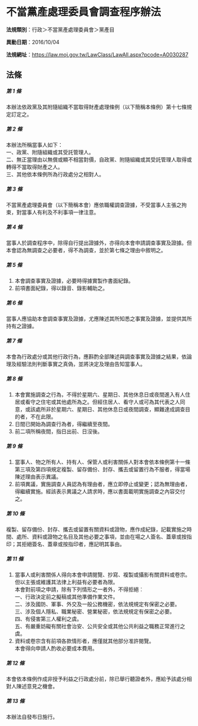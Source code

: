 # 不當黨產處理委員會調查程序辦法

**法規類別**：行政＞不當黨產處理委員會＞黨產目

**異動日期**：2016/10/04  

**法規網址**：https://law.moj.gov.tw/LawClass/LawAll.aspx?pcode=A0030287





## 法條
##### 第 1 條
本辦法依政黨及其附隨組織不當取得財產處理條例（以下簡稱本條例）第十七條規定訂定之。

##### 第 2 條
本辦法所稱當事人如下：  
一、政黨、附隨組織或其受託管理人。  
二、無正當理由以無償或顯不相當對價，自政黨、附隨組織或其受託管理人取得或轉得不當取得財產之人。  
三、其他依本條例所為行政處分之相對人。  

##### 第 3 條
不當黨產處理委員會（以下簡稱本會）應依職權調查證據，不受當事人主張之拘束，對當事人有利及不利事項一律注意。

##### 第 4 條
當事人於調查程序中，除得自行提出證據外，亦得向本會申請調查事實及證據。但本會認為無調查之必要者，得不為調查，並於第七條之理由中敘明之。

##### 第 5 條
1. 本會調查事實及證據，必要時得據實製作書面紀錄。
1. 前項書面紀錄，得以錄音、錄影輔助之。

##### 第 6 條
當事人應協助本會調查事實及證據，尤應陳述其所知悉之事實及證據，並提供其所持有之證據。

##### 第 7 條
本會為行政處分或其他行政行為，應斟酌全部陳述與調查事實及證據之結果，依論理及經驗法則判斷事實之真偽，並將決定及理由告知當事人。

##### 第 8 條
1. 本會實施調查之行為，不得於星期六、星期日、其他休息日或夜間進入有人住居或看守之住宅或其他處所為之。但經住居人、看守人或可為其代表之人同意，或該處所非於星期六、星期日、其他休息日或夜間調查，顯難達成調查目的者，不在此限。
1. 日間已開始為調查行為者，得繼續至夜間。
1. 前二項所稱夜間，指日出前、日沒後。

##### 第 9 條
1. 當事人、物之所有人、持有人、保管人或利害關係人對本會依本條例第十一條第三項及第四項規定複製、留存備份、封存、攜去或留置行為不服者，得當場陳述理由表示異議。
1. 前項異議，實施調查人員認為有理由者，應立即停止或變更；認為無理由者，得繼續實施。經該表示異議之人請求時，應以書面載明實施調查之內容交付之。

##### 第 10 條
複製、留存備份、封存、攜去或留置有關資料或證物，應作成紀錄，記載實施之時間、處所、資料或證物之名目及其他必要之事項，並由在場之人簽名、蓋章或按指印；其拒絕簽名、蓋章或按指印者，應記明其事由。

##### 第 11 條
1. 當事人或利害關係人得向本會申請閱覽、抄寫、複製或攝影有關資料或卷宗。但以主張或維護其法律上利益有必要者為限。  
本會對前項之申請，除有下列情形之一者外，不得拒絕︰  
一、行政決定前之擬稿或其他準備作業文件。  
二、涉及國防、軍事、外交及一般公務機密，依法規規定有保密之必要。  
三、涉及個人隱私、職業秘密、營業秘密，依法規規定有保密之必要。  
四、有侵害第三人權利之虞。  
五、有嚴重妨礙有關社會治安、公共安全或其他公共利益之職務正常進行之虞。
1. 資料或卷宗含有前項各款情形者，應僅就其他部分准許閱覽。  
本會得向申請人酌收必要成本費用。

##### 第 12 條
本會依本條例作成非授予利益之行政處分前，除已舉行聽證者外，應給予該處分相對人陳述意見之機會。

##### 第 13 條
本辦法自發布日施行。


